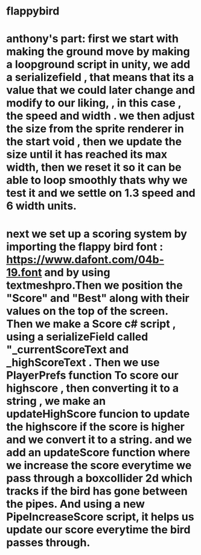 # flappybird
 

# anthony's part: first we start with making the ground move by making a loopground script in unity, we add a serializefield , that means that its a value that we could later change and modify to our liking, , in this case , the speed and width . we then adjust the size from the sprite renderer in the start void , then we update the size until it has reached its max width, then we reset it so it can be able to loop smoothly thats why we test it and we settle on 1.3 speed and 6 width units. 
# next we set up a scoring system by importing the flappy bird font : https://www.dafont.com/04b-19.font and by using textmeshpro.Then we position the "Score" and "Best" along with their values on the top of the screen. Then we make a Score c# script , using a serializeField called "_currentScoreText and _highScoreText . Then we use PlayerPrefs function  To score our highscore , then converting it to a string , we make an updateHighScore funcion to update the highscore if the score is higher  and we convert it to a string. and we add an updateScore function where we increase the score everytime we pass through a boxcollider 2d which tracks if the bird has gone between the pipes. And using a new PipeIncreaseScore script, it helps us update our score everytime the bird passes through.